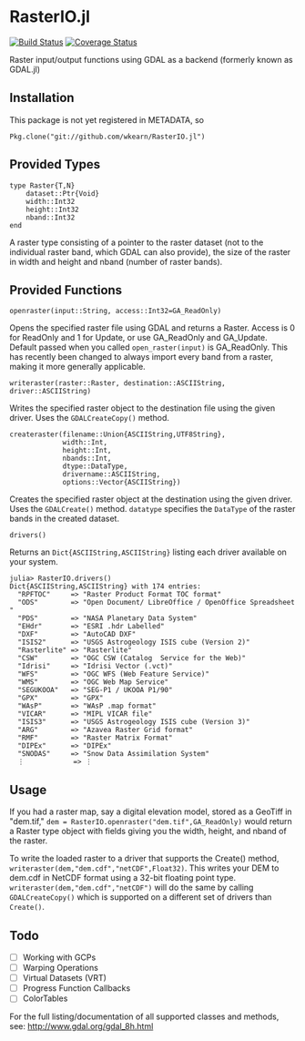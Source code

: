 RasterIO.jl
=======

[![Build Status](https://travis-ci.org/wkearn/RasterIO.jl.svg?branch=master)](https://travis-ci.org/wkearn/RasterIO.jl)
[![Coverage Status](https://coveralls.io/repos/wkearn/RasterIO.jl/badge.svg)](https://coveralls.io/r/wkearn/RasterIO.jl)

Raster input/output functions using GDAL as a backend (formerly known as GDAL.jl)

## Installation ##

This package is not yet registered in METADATA, so

	Pkg.clone("git://github.com/wkearn/RasterIO.jl")

## Provided Types ##

	type Raster{T,N}
		dataset::Ptr{Void}
		width::Int32
		height::Int32
		nband::Int32
	end

A raster type consisting of a pointer to the raster dataset (not to the individual raster band, which GDAL can also provide), the size of the raster in width and height and nband (number of raster bands).

## Provided Functions ##

	openraster(input::String, access::Int32=GA_ReadOnly)

Opens the specified raster file using GDAL and returns a Raster. Access is 0 for ReadOnly and 1 for Update, or use GA\_ReadOnly and GA\_Update. Default passed when you called `open_raster(input)` is GA_ReadOnly. This has recently been changed to always import every band from a raster, making it more generally applicable.

	writeraster(raster::Raster, destination::ASCIIString, driver::ASCIIString)

Writes the specified raster object to the destination file using the given driver. Uses the `GDALCreateCopy()` method.

	createraster(filename::Union{ASCIIString,UTF8String},
                 width::Int,
                 height::Int,
                 nbands::Int,
                 dtype::DataType,
                 drivername::ASCIIString,
                 options::Vector{ASCIIString})

Creates the specified raster object at the destination using the given driver. Uses the `GDALCreate()` method. `datatype` specifies the `DataType` of the raster bands in the created dataset.

	drivers()

Returns an `Dict{ASCIIString,ASCIIString}` listing each driver available on your system.

	julia> RasterIO.drivers()
	Dict{ASCIIString,ASCIIString} with 174 entries:
	  "RPFTOC"     => "Raster Product Format TOC format"
	  "ODS"        => "Open Document/ LibreOffice / OpenOffice Spreadsheet "
	  "PDS"        => "NASA Planetary Data System"
	  "EHdr"       => "ESRI .hdr Labelled"
	  "DXF"        => "AutoCAD DXF"
	  "ISIS2"      => "USGS Astrogeology ISIS cube (Version 2)"
	  "Rasterlite" => "Rasterlite"
	  "CSW"        => "OGC CSW (Catalog  Service for the Web)"
	  "Idrisi"     => "Idrisi Vector (.vct)"
	  "WFS"        => "OGC WFS (Web Feature Service)"
	  "WMS"        => "OGC Web Map Service"
	  "SEGUKOOA"   => "SEG-P1 / UKOOA P1/90"
	  "GPX"        => "GPX"
	  "WAsP"       => "WAsP .map format"
	  "VICAR"      => "MIPL VICAR file"
	  "ISIS3"      => "USGS Astrogeology ISIS cube (Version 3)"
	  "ARG"        => "Azavea Raster Grid format"
	  "RMF"        => "Raster Matrix Format"
	  "DIPEx"      => "DIPEx"
	  "SNODAS"     => "Snow Data Assimilation System"
	  ⋮            => ⋮

## Usage ##
If you had a raster map, say a digital elevation model, stored as a GeoTiff in "dem.tif," `dem = RasterIO.openraster("dem.tif",GA_ReadOnly)` would return a Raster type object with fields giving you the width, height, and nband of the raster.

To write the loaded raster to a driver that supports the Create() method, `writeraster(dem,"dem.cdf","netCDF",Float32)`. This writes your DEM to dem.cdf in NetCDF format using a 32-bit floating point type. `writeraster(dem,"dem.cdf","netCDF")` will do the same by calling `GDALCreateCopy()` which is supported on a different set of drivers than `Create()`.

## Todo ##

- [ ] Working with GCPs
- [ ] Warping Operations
- [ ] Virtual Datasets (VRT)
- [ ] Progress Function Callbacks
- [ ] ColorTables

For the full listing/documentation of all supported classes and methods, see: http://www.gdal.org/gdal_8h.html

